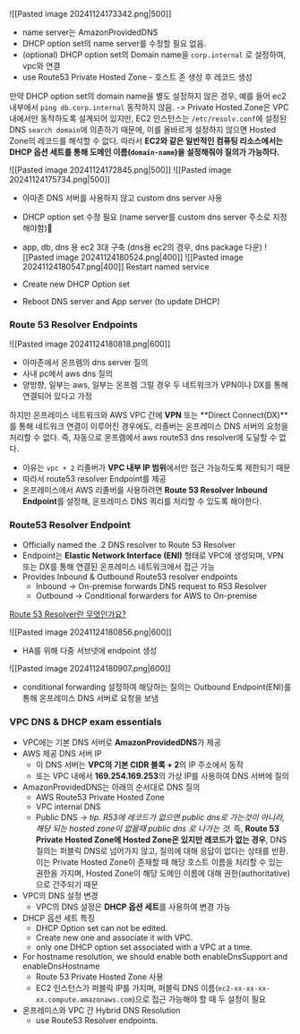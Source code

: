 ![[Pasted image 20241124173342.png|500]]
- name server는 AmazonProvidedDNS 
- DHCP option set의 name server를 수정할 필요 없음.
- (optional) DHCP option set의 Domain name을 `corp.internal` 로 설정하여, vpc와 연결
- use Route53 Private Hosted Zone - 호스트 존 생성 후 레코드 생성

만약 DHCP option set의 domain name을 별도 설정하지 않은 경우,
예를 들어 ec2 내부에서 `ping db.corp.internal` 동작하지 않음.
-> Private Hosted Zone은 VPC 내에서만 동작하도록 설계되어 있지만, 
EC2 인스턴스는 `/etc/resolv.conf`에 설정된 DNS `search domain`에 의존하기 때문에, 
이를 올바르게 설정하지 않으면 Hosted Zone의 레코드를 해석할 수 없다. 
따라서 **EC2와 같은 일반적인 컴퓨팅 리소스에서는 DHCP 옵션 세트를 통해 도메인 이름(`domain-name`)을 설정해줘야 질의가 가능하다.**


![[Pasted image 20241124172845.png|500]]
![[Pasted image 20241124175734.png|500]]
- 아마존 DNS 서버를 사용하지 않고 custom dns server 사용
- DHCP option set 수정 필요 (name server를 custom dns server 주소로 지정해야함)
- app, db, dns 용 ec2 3대 구축 (dns용 ec2의 경우, dns package 다운)
![[Pasted image 20241124180524.png|400]]
![[Pasted image 20241124180547.png|400]]
Restart named service 

- Create new DHCP Option set
- Reboot DNS server and App server (to update DHCP)

### Route 53 Resolver Endpoints
![[Pasted image 20241124180818.png|600]]
- 아마존에서 온프렘의 dns server 질의
- 사내 pc에서 aws dns 질의
- 양방향, 일부는 aws, 일부는 온프렘
그럴 경우 두 네트워크가 VPN이나 DX를 통해 연결되어 있다고 가정

하지만 온프레미스 네트워크와 AWS VPC 간에 **VPN** 또는 **Direct Connect(DX)**를 통해 네트워크 연결이 이루어진 경우에도, 리졸버는 온프레미스 DNS 서버의 요청을 처리할 수 없다. 즉, 자동으로 온프램에서 aws route53 dns resolver에 도달할 수 없다.
- 이유는 `vpc + 2` 리졸버가 **VPC 내부 IP 범위**에서만 접근 가능하도록 제한되기 때문
- 따라서 route53 resolver Endpoint를 제공
- 온프레미스에서 AWS 리졸버를 사용하려면 **Route 53 Resolver Inbound Endpoint**를 설정해, 온프레미스 DNS 쿼리를 처리할 수 있도록 해야한다.

### Route53 Resolver Endpoint
- Officially named the .2 DNS resolver to Route 53 Resolver
- Endpoint는 **Elastic Network Interface (ENI)** 형태로 VPC에 생성되며, VPN 또는 DX를 통해 연결된 온프레미스 네트워크에서 접근 가능
- Provides Inbound & Outbound Route53 resolver endpoints
	- Inbound -> On-premise forwards DNS request to R53 Resolver 
	- Outbound -> Conditional forwarders for AWS to On-premise

[Route 53 Resolver란 무엇인가요?](https://docs.aws.amazon.com/ko_kr/Route53/latest/DeveloperGuide/resolver.html)


![[Pasted image 20241124180856.png|600]]
- HA를 위해 다중 서브넷에 endpoint 생성

![[Pasted image 20241124180907.png|600]]
- conditional forwarding 설정하여 해당하는 질의는 Outbound Endpoint(ENI)를 통해 온프레미스 DNS 서버로 요청을 보냄


### VPC DNS & DHCP exam essentials

- VPC에는 기본 DNS 서버로 **AmazonProvidedDNS**가 제공
- AWS 제공 DNS 서버 IP
	- 이 DNS 서버는 **VPC의 기본 CIDR 블록 + 2**의 IP 주소에서 동작
	- 또는 VPC 내에서 **169.254.169.253**의 가상 IP를 사용하여 DNS 서버에 질의
- AmazonProvidedDNS는 아래의 순서대로 DNS 질의
	- AWS Route53 Private Hosted Zone
	- VPC internal DNS
	- Public DNS 
	  -> *tip. R53에 레코드가 없으면 public dns로 가는것이 아니라, 해당 되는 hosted zone이 없을때 public dns 로 나가는 것.*
	 즉, **Route 53 Private Hosted Zone에 Hosted Zone은 있지만 레코드가 없는 경우**, 
	 DNS 질의는 퍼블릭 DNS로 넘어가지 않고, 질의에 대해 응답이 없다는 상태를 반환.
	 이는 Private Hosted Zone이 존재할 때 해당 호스트 이름을 처리할 수 있는 권한을 가지며, Hosted Zone이 해당 도메인 이름에 대해 권한(authoritative)으로 간주되기 때문
- VPC의 DNS 설정 변경
	- VPC의 DNS 설정은 **DHCP 옵션 세트**를 사용하여 변경 가능
- DHCP 옵션 세트 특징
	- DHCP Option set can not be edited.
	- Create new one and associate it with VPC.
	- only one DHCP option set associated with a VPC at a time.
- For hostname resolution, we should enable both enableDnsSupport and enableDnsHostname
	- Route 53 Private Hosted Zone 사용
	- EC2 인스턴스가 퍼블릭 IP를 가지며, 퍼블릭 DNS 이름(`ec2-xx-xx-xx-xx.compute.amazonaws.com`)으로 접근 가능해야 할 때 두 설정이 필요
- 온프레미스와 VPC 간 Hybrid DNS Resolution
	- use Route53 Resolver endpoints.


